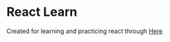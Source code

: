 # React Learn
Created for learning and practicing react through 
[Here](https://react.dev/learn/tutorial-tic-tac-toe)

